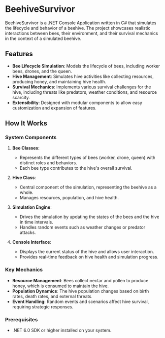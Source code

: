 # BeehiveSurvivor

BeehiveSurvivor is a .NET Console Application written in C# that simulates the lifecycle and behavior of a beehive. The project showcases realistic interactions between bees, their environment, and their survival mechanics in the context of a simulated beehive.

## Features

- **Bee Lifecycle Simulation**: Models the lifecycle of bees, including worker bees, drones, and the queen.
- **Hive Management**: Simulates hive activities like collecting resources, producing honey, and maintaining hive health.
- **Survival Mechanics**: Implements various survival challenges for the hive, including threats like predators, weather conditions, and resource scarcity.
- **Extensibility**: Designed with modular components to allow easy customization and expansion of features.

## How It Works

### System Components
1. **Bee Classes**:
   - Represents the different types of bees (worker, drone, queen) with distinct roles and behaviors.
   - Each bee type contributes to the hive's overall survival.

2. **Hive Class**:
   - Central component of the simulation, representing the beehive as a whole.
   - Manages resources, population, and hive health.

3. **Simulation Engine**:
   - Drives the simulation by updating the states of the bees and the hive in time intervals.
   - Handles random events such as weather changes or predator attacks.

4. **Console Interface**:
   - Displays the current status of the hive and allows user interaction.
   - Provides real-time feedback on hive health and simulation progress.

### Key Mechanics
- **Resource Management**: Bees collect nectar and pollen to produce honey, which is consumed to maintain the hive.
- **Population Dynamics**: The hive population changes based on birth rates, death rates, and external threats.
- **Event Handling**: Random events and scenarios affect hive survival, requiring strategic responses.

### Prerequisites
- .NET 6.0 SDK or higher installed on your system.
